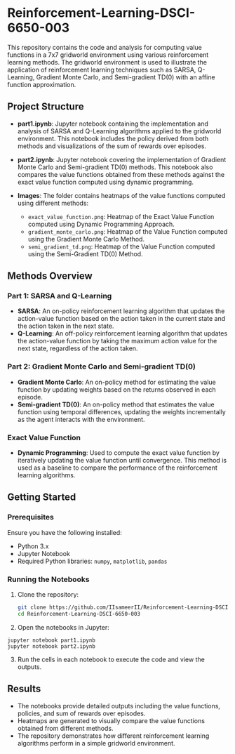 # Reinforcement-Learning-DSCI-6650-003

This repository contains the code and analysis for computing value functions in a 7x7 gridworld environment using various reinforcement learning methods. The gridworld environment is used to illustrate the application of reinforcement learning techniques such as SARSA, Q-Learning, Gradient Monte Carlo, and Semi-gradient TD(0) with an affine function approximation.

## Project Structure

- **part1.ipynb**: Jupyter notebook containing the implementation and analysis of SARSA and Q-Learning algorithms applied to the gridworld environment. This notebook includes the policy derived from both methods and visualizations of the sum of rewards over episodes.
- **part2.ipynb**: Jupyter notebook covering the implementation of Gradient Monte Carlo and Semi-gradient TD(0) methods. This notebook also compares the value functions obtained from these methods against the exact value function computed using dynamic programming.
- **Images**: The folder contains heatmaps of the value functions computed using different methods:

  - `exact_value_function.png`: Heatmap of the Exact Value Function computed using Dynamic Programming Approach.
  - `gradient_monte_carlo.png`: Heatmap of the Value Function computed using the Gradient Monte Carlo Method.
  - `semi_gradient_td.png`: Heatmap of the Value Function computed using the Semi-Gradient TD(0) Method.

## Methods Overview

### Part 1: SARSA and Q-Learning

- **SARSA**: An on-policy reinforcement learning algorithm that updates the action-value function based on the action taken in the current state and the action taken in the next state.
- **Q-Learning**: An off-policy reinforcement learning algorithm that updates the action-value function by taking the maximum action value for the next state, regardless of the action taken.

### Part 2: Gradient Monte Carlo and Semi-gradient TD(0)

- **Gradient Monte Carlo**: An on-policy method for estimating the value function by updating weights based on the returns observed in each episode.
- **Semi-gradient TD(0)**: An on-policy method that estimates the value function using temporal differences, updating the weights incrementally as the agent interacts with the environment.

### Exact Value Function

- **Dynamic Programming**: Used to compute the exact value function by iteratively updating the value function until convergence. This method is used as a baseline to compare the performance of the reinforcement learning algorithms.

## Getting Started

### Prerequisites

Ensure you have the following installed:

- Python 3.x
- Jupyter Notebook
- Required Python libraries: `numpy`, `matplotlib`, `pandas`

### Running the Notebooks

1. Clone the repository:

   ```bash
   git clone https://github.com/IIsameerII/Reinforcement-Learning-DSCI-6650-003.git
   cd Reinforcement-Learning-DSCI-6650-003
   ```
2. Open the notebooks in Jupyter:

```
jupyter notebook part1.ipynb
jupyter notebook part2.ipynb
```

3. Run the cells in each notebook to execute the code and view the outputs.

## Results

* The notebooks provide detailed outputs including the value functions, policies, and sum of rewards over episodes.
* Heatmaps are generated to visually compare the value functions obtained from different methods.
* The repository demonstrates how different reinforcement learning algorithms perform in a simple gridworld environment.
